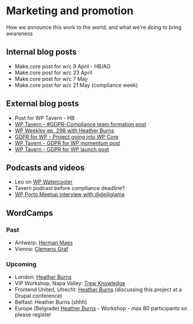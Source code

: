 # Marketing and promotion

How we announce this work to the world, and what we're doing to bring awareness

## Internal blog posts

- Make.core post for w/c 9 April - HB/AO
- Make.core post for w/c 23 April
- Make.core post for w/c 7 May
- Make.core post for w/c 21 May (compliance week)

## External blog posts

- Post for WP Tavern - HB
- [WP Tavern - #GDPR-Compliance team formation post](https://wptavern.com/new-team-forms-to-facilitate-gdpr-compliance-in-wordpress-core)
- [WP Weekley ep. 298 with Heather Burns](https://wptavern.com/wpweekly-episode-298-gdpr-user-privacy-and-more-with-heather-burns)
- [GDPR for WP - Project going into WP Core](https://www.gdprwp.com/gdpr-going-into-wordpress-core/)
- [WP Tavern - GDPR for WP momentum post](https://wptavern.com/gdpr-for-wordpress-project-gains-momentum-proposal-receives-positive-response-from-developer-community)
- [WP Tavern - GDPR for WP launch post](https://wptavern.com/gdpr-for-wordpress-project-seeks-to-provide-a-standard-for-plugin-compliance)

## Podcasts and videos

- Leo on [WP Watercooler](https://www.wpwatercooler.com/video/ep269-gdpr-wordpress-what-you-need-to-know/)
- Tavern podcast before compliance deadline?
- [WP Porto Meetup interview with @dejliglama](https://dejliglama.wordpress.com/2018/02/22/meetup-porto-interview-about-gdpr-for-wp/)

## WordCamps

### Past
- Antwerp: [Herman Maes](https://wordpress.tv/2018/04/03/herman-maes-10-wordpress-gdpr-fails/)
- Vienna: [Clemens Graf](https://2018.vienna.wordcamp.org/session/dsgvo-kommt-bist-du-bereit-was-es-ist-warum-es-wichtig-ist-sich-damit-zu-beschaftigen-inkl-best-practices-fur-wordpress-co/)

### Upcoming
- London: [Heather Burns](https://2018.london.wordcamp.org/session/getting-your-privacy-notices-ready-for-gdpr/)
- VIP Workshop, Napa Valley: [Trew Knowledge](https://twitter.com/trewknowledge/status/983451687984750593)
- Frontend United, Utrecht: [Heather Burns](https://www.frontendunited.org/sessions/privacy-data-protection-and-open-source-development) (discussing this project at a Drupal conference)
- Belfast: Heather Burns (shhh)
- Europe (Belgrade) [Heather Burns](https://2018.europe.wordcamp.org/session/developing-for-privacy-and-data-protection/) - Workshop - max 80 participants so please register
